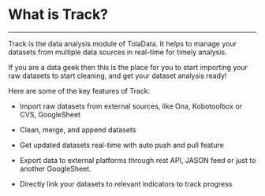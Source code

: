 # **What is Track?**

---

Track is the data analysis module of TolaData. It helps to manage your datasets from multiple data sources in real-time for timely analysis.

If you are a data geek then this is the place for you to start importing your raw datasets to start cleaning, and get your dataset analysis ready!

Here are some of the key features of Track:

* Import raw datasets from external sources, like Ona, Kobotoolbox or CVS, GoogleSheet

* Clean, merge, and append datasets

* Get updated datasets real-time with auto push and pull feature

* Export data to external platforms through rest API, JASON feed or just to another GoogleSheet.

* Directly link your datasets to relevant indicators to track progress




